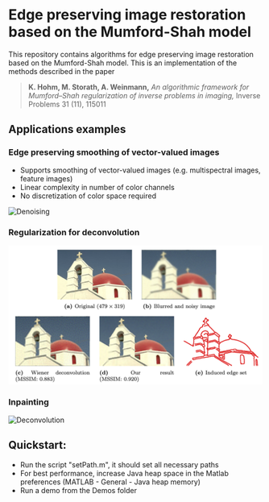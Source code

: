 # Edge preserving image restoration based on the Mumford-Shah model
This repository contains algorithms for edge preserving image restoration based on the Mumford-Shah model.
This is an implementation of the methods described in the paper

> **K. Hohm, M. Storath, A. Weinmann,**
*An algorithmic framework for Mumford–Shah regularization of inverse problems in imaging,*
Inverse Problems 31 (11), 115011

## Applications examples
### Edge preserving smoothing of vector-valued images

   - Supports smoothing of vector-valued images (e.g. multispectral images, feature images)
   - Linear complexity in number of color channels
   - No discretization of color space required

![Denoising](/Docs/img_salt_pepper.png)

### Regularization for deconvolution

![Deconvolution](/Docs/img_deconv.png)

### Inpainting

![Deconvolution](/Docs/img_inpainting.png)

## Quickstart:
   - Run the script "setPath.m", it should set all necessary paths
   - For best performance, increase Java heap space in the Matlab preferences (MATLAB - General - Java heap memory)
   - Run a demo from the Demos folder


